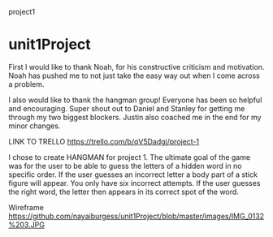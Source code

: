 project1
# unit1Project

First I would like to thank Noah, for his constructive criticism and motivation. Noah has pushed me to not just take the easy way out when I come across a problem.

I also would like to thank the hangman group! Everyone has been so helpful and encouraging. Super shout out to Daniel and Stanley for getting me through my two biggest blockers. Justin also coached me in the end for my minor changes. 

LINK TO TRELLO 
https://trello.com/b/qV5Dadgj/project-1

I chose to create HANGMAN for project 1. The ultimate goal of the game was for the user to be able to guess the letters of a hidden word in no specific order. If the user guesses an incorrect letter a body part of a stick figure will appear. You only have six incorrect attempts. If the user guesses the right word, the letter then appears in its correct spot of the word.

Wireframe 
https://github.com/nayaiburgess/unit1Project/blob/master/images/IMG_0132%203.JPG


